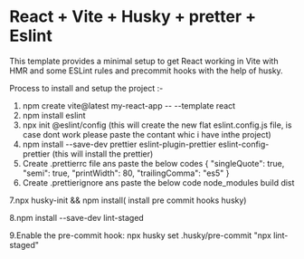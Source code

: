 # React + Vite + Husky + pretter + Eslint 

This template provides a minimal setup to get React working in Vite with HMR and some ESLint rules and precommit hooks with the help of husky.

Process to install and setup the project  :- 
1. npm create vite@latest my-react-app -- --template react
2. npm install eslint
3. npx init @eslint/config (this will create the new flat eslint.config.js file, is case dont work please paste the contant whic i have inthe project)
4. npm install --save-dev prettier eslint-plugin-prettier eslint-config-prettier (this will install the prettier)
5. Create .prettierrc file ans paste the below  codes
{
  "singleQuote": true,
  "semi": true,
  "printWidth": 80,
  "trailingComma": "es5"
}
6. Create .prettierignore ans paste the below code
node_modules
build
dist

7.npx husky-init && npm install( install pre commit hooks husky)

8.npm install --save-dev lint-staged

9.Enable the pre-commit hook:
npx husky set .husky/pre-commit "npx lint-staged"
